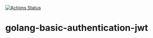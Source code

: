 [![Actions Status](https://github.com/qwertmax/golang-basic-authentication-jwt/workflows/go/badge.svg)](https://github.com/qwertmax/golang-basic-authentication-jwt/actions)

# golang-basic-authentication-jwt